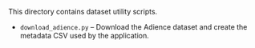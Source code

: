 This directory contains dataset utility scripts.

- `download_adience.py` – Download the Adience dataset and create the metadata CSV used by the application.
